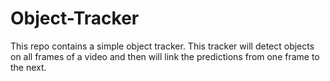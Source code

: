 # Object-Tracker
This repo contains a simple object tracker. This tracker will detect objects on all frames of a video and then will link the predictions from one frame to the next.
